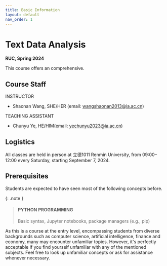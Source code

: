```yaml
---
title: Basic Information 
layout: default 
nav_order: 1
---
```


# Text Data Analysis
**RUC, Spring 2024**<br />

This course offers an comprehensive.

## Course Staff
INSTRUCTOR
* Shaonan Wang, SHE/HER (email: wangshaonan2013@ia.ac.cn)
  
TEACHING ASSISTANT
* Chunyu Ye, HE/HIM(email: yechunyu2023@ia.ac.cn)

## Logistics
All classes are held in person at 立德1011 Renmin University, from 09:00–12:00 every Saturday, starting September 7, 2024.

## Prerequisites
Students are expected to have seen most of the following concepts before.

{: .note }
> #### PYTHON PROGRAMMING
> Basic syntax, Jupyter notebooks, package managers (e.g., pip)


As this is a course at the entry level, encompassing students from diverse backgrounds such as computer science, artificial intelligence, finance and economy, many may encounter unfamiliar topics. However, it's perfectly acceptable if you find yourself unfamiliar with any of the mentioned subjects. Feel free to look up unfamiliar concepts or ask for assistance whenever necessary.
